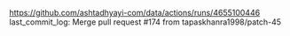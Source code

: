 https://github.com/ashtadhyayi-com/data/actions/runs/4655100446
last_commit_log: Merge pull request #174 from tapaskhanra1998/patch-45